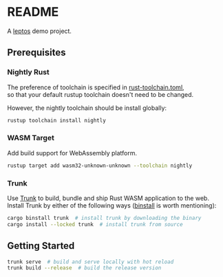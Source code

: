 # README

A [leptos](https://github.com/leptos-rs/leptos) demo project.

## Prerequisites

### Nightly Rust

The preference of toolchain is specified in
[rust-toolchain.toml](./rust-toolchain.toml),\
so that your default rustup toolchain doesn't need to be changed.

However, the nightly toolchain should be install globally:

```sh
rustup toolchain install nightly
```

### WASM Target

Add build support for WebAssembly platform.

```sh
rustup target add wasm32-unknown-unknown --toolchain nightly
```

### Trunk

Use [Trunk](https://github.com/trunk-rs/trunk)
to build, bundle and ship Rust WASM application to the web.\
Install Trunk by either of the following ways
([binstall](https://github.com/cargo-bins/cargo-binstall) is worth mentioning):

```sh
cargo binstall trunk  # install trunk by downloading the binary
cargo install --locked trunk  # install trunk from source
```

## Getting Started

```sh
trunk serve  # build and serve locally with hot reload
trunk build --release  # build the release version
```
